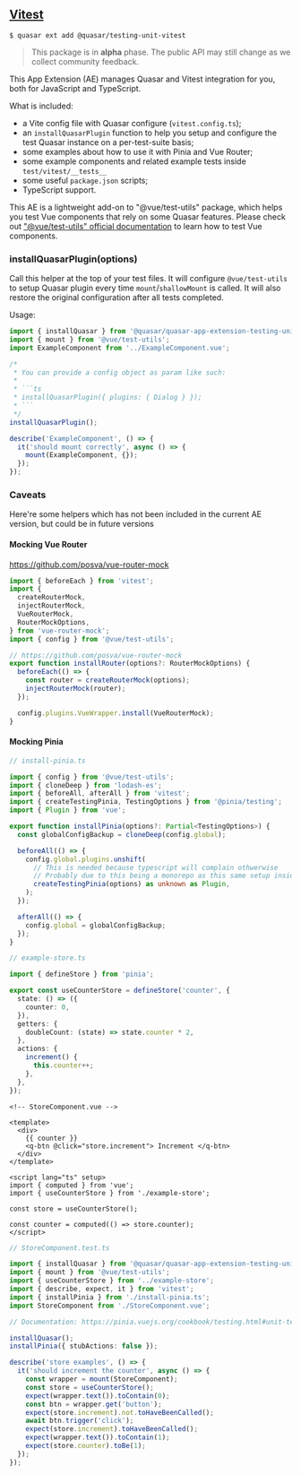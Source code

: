 ## [Vitest](https://vitest.dev/)

```shell
$ quasar ext add @quasar/testing-unit-vitest
```

> This package is in **alpha** phase. The public API may still change as we collect community feedback.

This App Extension (AE) manages Quasar and Vitest integration for you, both for JavaScript and TypeScript.

What is included:

- a Vite config file with Quasar configure (`vitest.config.ts`);
- an `installQuasarPlugin` function to help you setup and configure the test Quasar instance on a per-test-suite basis;
- some examples about how to use it with Pinia and Vue Router;
- some example components and related example tests inside `test/vitest/__tests__`
- some useful `package.json` scripts;
- TypeScript support.

This AE is a lightweight add-on to "@vue/test-utils" package, which helps you test Vue components that rely on some Quasar features.
Please check out ["@vue/test-utils" official documentation](https://vue-test-utils.vuejs.org/) to learn how to test Vue components.

### installQuasarPlugin(options)

Call this helper at the top of your test files. It will configure `@vue/test-utils` to setup Quasar plugin every time `mount`/`shallowMount` is called.
It will also restore the original configuration after all tests completed.

Usage:

````ts
import { installQuasar } from '@quasar/quasar-app-extension-testing-unit-vitest';
import { mount } from '@vue/test-utils';
import ExampleComponent from '../ExampleComponent.vue';

/*
 * You can provide a config object as param like such:
 *
 * ```ts
 * installQuasarPlugin({ plugins: { Dialog } });
 * ```
 */
installQuasarPlugin();

describe('ExampleComponent', () => {
  it('should mount correctly', async () => {
    mount(ExampleComponent, {});
  });
});
````

### Caveats

Here're some helpers which has not been included in the current AE version, but could be in future versions

#### Mocking Vue Router

https://github.com/posva/vue-router-mock

```ts
import { beforeEach } from 'vitest';
import {
  createRouterMock,
  injectRouterMock,
  VueRouterMock,
  RouterMockOptions,
} from 'vue-router-mock';
import { config } from '@vue/test-utils';

// https://github.com/posva/vue-router-mock
export function installRouter(options?: RouterMockOptions) {
  beforeEach(() => {
    const router = createRouterMock(options);
    injectRouterMock(router);
  });

  config.plugins.VueWrapper.install(VueRouterMock);
}
```

#### Mocking Pinia

```ts
// install-pinia.ts

import { config } from '@vue/test-utils';
import { cloneDeep } from 'lodash-es';
import { beforeAll, afterAll } from 'vitest';
import { createTestingPinia, TestingOptions } from '@pinia/testing';
import { Plugin } from 'vue';

export function installPinia(options?: Partial<TestingOptions>) {
  const globalConfigBackup = cloneDeep(config.global);

  beforeAll(() => {
    config.global.plugins.unshift(
      // This is needed because typescript will complain othwerwise
      // Probably due to this being a monorepo as this same setup inside a test project did work correctly
      createTestingPinia(options) as unknown as Plugin,
    );
  });

  afterAll(() => {
    config.global = globalConfigBackup;
  });
}
```

```ts
// example-store.ts

import { defineStore } from 'pinia';

export const useCounterStore = defineStore('counter', {
  state: () => ({
    counter: 0,
  }),
  getters: {
    doubleCount: (state) => state.counter * 2,
  },
  actions: {
    increment() {
      this.counter++;
    },
  },
});
```

```vue
<!-- StoreComponent.vue -->

<template>
  <div>
    {{ counter }}
    <q-btn @click="store.increment"> Increment </q-btn>
  </div>
</template>

<script lang="ts" setup>
import { computed } from 'vue';
import { useCounterStore } from './example-store';

const store = useCounterStore();

const counter = computed(() => store.counter);
</script>
```

```ts
// StoreComponent.test.ts

import { installQuasar } from '@quasar/quasar-app-extension-testing-unit-vitest';
import { mount } from '@vue/test-utils';
import { useCounterStore } from '../example-store';
import { describe, expect, it } from 'vitest';
import { installPinia } from './install-pinia.ts';
import StoreComponent from './StoreComponent.vue';

// Documentation: https://pinia.vuejs.org/cookbook/testing.html#unit-testing-a-store

installQuasar();
installPinia({ stubActions: false });

describe('store examples', () => {
  it('should increment the counter', async () => {
    const wrapper = mount(StoreComponent);
    const store = useCounterStore();
    expect(wrapper.text()).toContain(0);
    const btn = wrapper.get('button');
    expect(store.increment).not.toHaveBeenCalled();
    await btn.trigger('click');
    expect(store.increment).toHaveBeenCalled();
    expect(wrapper.text()).toContain(1);
    expect(store.counter).toBe(1);
  });
});
```

